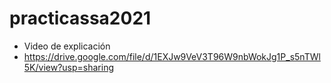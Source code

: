 # practicassa2021
- Video de explicación
- https://drive.google.com/file/d/1EXJw9VeV3T96W9nbWokJg1P_s5nTWl5K/view?usp=sharing
